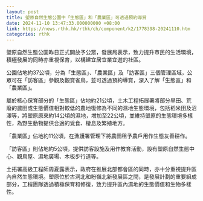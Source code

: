 ```yaml
---
layout: post
title: 塱原自然生態公園中「生態區」和「農業區」可透過預約導賞
date: 2024-11-10 13:47:33.000000000 +08:00
link: https://news.rthk.hk/rthk/ch/component/k2/1778398-20241110.htm
categories: rthk
---
```


塱原自然生態公園昨日正式開放予公眾，發展局表示，致力提升市民的生活環境，積極發展的同時亦重視保育，以構建宜居宜業宜遊的社區。

公園佔地約37公頃，分為「生態區」、「農業區」及「訪客區」三個管理區域，公眾可在「訪客區」參觀及觀賞雀鳥，並可透過預約導賞，深入了解「生態區」和「農業區」。

屬於核心保育部分的「生態區」佔地約21公頃，土木工程拓展署將部分旱田、荒廢的農田或生態價值相對較低的農地復修為不同的濕地生態環境，包括稻米田及沼澤等，將塱原原來約14公頃的濕地，增加至22公頃，並維持塱原的生態環境多樣性，為野生動物提供合適的覓食、棲息及繁殖地方。

「農業區」佔地約11公頃，在漁護署管理下將農田租予農戶用作生態友善耕作。

「訪客區」則佔地約5公頃，提供訪客設施及用作教育活動，設有塱原自然生態中心、觀鳥屋、濕地廣場、木板步行道等。

土拓署高級工程師周夏露表示，政府在推展北部都會區的同時，亦十分重視提升區內自然生態環境。塱原位於古洞北和粉嶺北新發展區之間，是發展計劃的重要組成部分，工程團隊透過積極保育和修復，致力提升區內濕地的生態價值和生物多樣性。
